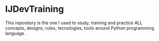 # IJDevTraining
This repository is the one I used to study, training and practice ALL concepts, designs, rules, tecnologies, tools around Python programming language .
